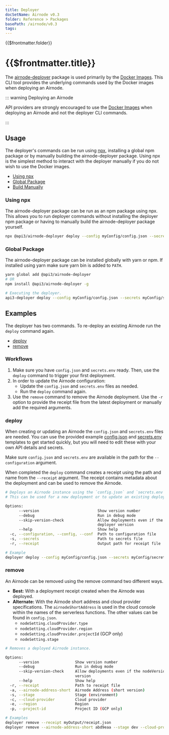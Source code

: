```yaml
---
title: Deployer
docSetName: Airnode v0.3
folder: Reference > Packages
basePath: /airnode/v0.3
tags:
---
```


<TitleSpan>{{$frontmatter.folder}}</TitleSpan>

# {{$frontmatter.title}}

<VersionWarning/>

<TocHeader />
<TOC class="table-of-contents" :include-level="[2,3]" />

The
[airnode-deployer](https://github.com/api3dao/airnode/tree/v0.3/packages/airnode-deployer)
package is used primarily by the [Docker Images](../../grp-providers/docker/).
This CLI tool provides the underlying commands used by the Docker images when
deploying an Airnode.

::: warning Deploying an Airnode

API providers are strongly encouraged to use the
[Docker Images](../../grp-providers/docker/) when deploying an Airnode and not
the deployer CLI commands.

:::

## Usage

The deployer's commands can be run using
[npx](https://www.codingninjas.com/codestudio/library/difference-between-npm-and-npx),
installing a global npm package or by manually building the airnode-deployer
package. Using npx is the simplest method to interact with the deployer manually
if you do not wish to use the Docker images.

- [Using npx](./deployer.md#using-npx)
- [Global Package](./deployer.md#global-package)
- [Build Manually](https://github.com/api3dao/airnode/tree/v0.3/packages/airnode-deployer)

### Using npx

The airnode-deployer package can be run as an npm package using npx. This allows
you to run deployer commands without installing the deployer npm package or
having to manually build the airnode-deployer package yourself.

```sh
npx @api3/airnode-deployer deploy --config myConfig/config.json --secrets myConfig/secrets.env -r myOutput/receipt.json
```

### Global Package

The airnode-deployer package can be installed globally with yarn or npm. If
installed using yarn make sure yarn bin is added to `PATH`.

```sh
yarn global add @api3/airnode-deployer
# OR
npm install @api3/airnode-deployer -g

# Executing the deployer.
api3-deployer deploy --config myConfig/config.json --secrets myConfig/secrets.env -r myOutput/receipt.json
```

<!--  HOLD THIS UNTIL THE REPO README IS UPDATED
### Prerequisites

- Install [Terraform](https://www.terraform.io/downloads.html) and make sure
  that the terraform binary is available in your `PATH`.
- Make sure your AWS credentials are stored in the
  [configuration file](https://docs.aws.amazon.com/cli/latest/userguide/cli-configure-files.html#cli-configure-files-where)
  or exported as
  [environment variables](https://docs.aws.amazon.com/cli/latest/userguide/cli-configure-envvars.html#envvars-set).
  If you need help setting up an AWS IAM user you can follow
  [this video tutorial](https://www.youtube.com/watch?v=bT19B3IBWHE). Note that
  this step is done for you when using the Docker
  [deployer image](../../grp-providers/docker/deployer-image.md).

### Setup

- Download the Airnode monorepo and build the Airnode packages.

```bash
git clone https://github.com/api3dao/airnode.git
cd airnode

# Run from the root of the airnode directory
git checkout v0.3
yarn run bootstrap
yarn build
```

- Make sure `config.json` and `secrets.env` are available in the `config`
  directory. You can use the provided example
  [config.json](https://github.com/api3dao/airnode/blob/v0.3/packages/airnode-deployer/config/config.json.example)
  and
  [secrets.env](https://github.com/api3dao/airnode/blob/v0.3/packages/airnode-deployer/config/secrets.env.example)
  templates to get started quickly, but you will need to edit these with your
  own API details and secrets.

```bash
# Change directories: /packages/airnode-deployer
cd packages/airnode-deployer

cp config/config.json.example config/config.json
cp config/secrets.env.example config/secrets.env
# Edit both `config.json` and `secrets.env` to reflect your configuration.
```
-->

## Examples

The deployer has two commands. To re-deploy an existing Airnode run the `deploy`
command again.

- [deploy](./deployer.md#deploy)
- [remove](./deployer.md#remove)

### Workflows

1. Make sure you have `config.json` and `secrets.env` ready. Then, use the
   `deploy` command to trigger your first deployment.
2. In order to update the Airnode configuration:
   - Update the `config.json` and `secrets.env` files as needed.
   - Run the `deploy` command again.
3. Use the `remove` command to remove the Airnode deployment. Use the `-r`
   option to provide the receipt file from the latest deployment or manually add
   the required arguments.

### deploy

When creating or updating an Airnode the `config.json` and `secrets.env` files
are needed. You can use the provided example
[config.json](https://github.com/api3dao/airnode/blob/v0.3/packages/airnode-deployer/config/config.json.example)
and
[secrets.env](https://github.com/api3dao/airnode/blob/v0.3/packages/airnode-deployer/config/secrets.env.example)
templates to get started quickly, but you will need to edit these with your own
API details and secrets.

Make sure `config.json` and `secrets.env` are available in the path for the
`--configuration` argument.

When completed the `deploy` command creates a receipt using the path and name
from the `--receipt` argument. The receipt contains metadata about the
deployment and can be used to remove the Airnode.

```bash
# Deploys an Airnode instance using the `config.json` and `secrets.env` files.
# This can be used for a new deployment or to update an existing deployment.

Options:
      --version                          Show version number                                                   [boolean]
      --debug                            Run in debug mode                                    [boolean] [default: false]
      --skip-version-check               Allow deployments even if the nodeVersion in config.json does not match the
                                         deployer version                                     [boolean] [default: false]
      --help                             Show help                                                             [boolean]
  -c, --configuration, --config, --conf  Path to configuration file             [string] [default: "config/config.json"]
  -s, --secrets                          Path to secrets file                   [string] [default: "config/secrets.env"]
  -r, --receipt                          Output path for receipt file          [string] [default: "output/receipt.json"]

# Example
deployer deploy --config myConfig/config.json --secrets myConfig/secrets.env -r myOutput/receipt.json
```

### remove

An Airnode can be removed using the remove command two different ways.

- **Best:** With a deployment receipt created when the Airnode was deployed.
- **Alternate:** With the Airnode short address and cloud provider
  specifications. The `airnodeShortAddress` is used in the cloud console within
  the names of the serverless functions. The other values can be found in
  `config.json`.
  - `nodeSetting.cloudProvider.type`
  - `nodeSetting.cloudProvider.region`
  - `nodeSetting.cloudProvider.projectId` (GCP only)
  - `nodeSetting.stage`

```bash
# Removes a deployed Airnode instance.

Options:
      --version                Show version number                                                             [boolean]
      --debug                  Run in debug mode                                              [boolean] [default: false]
      --skip-version-check     Allow deployments even if the nodeVersion in config.json does not match the deployer
                               version                                                        [boolean] [default: false]
      --help                   Show help                                                                       [boolean]
  -r, --receipt                Path to receipt file                                                             [string]
  -a, --airnode-address-short  Airnode Address (short version)                                                  [string]
  -s, --stage                  Stage (environment)                                                              [string]
  -c, --cloud-provider         Cloud provider                                                    [choices: "aws", "gcp"]
  -e, --region                 Region                                                                           [string]
  -p, --project-id             Project ID (GCP only)                                                            [string]

# Examples
deployer remove --receipt myOutput/receipt.json
deployer remove --airnode-address-short abd9eaa --stage dev --cloud-provider aws --region us-east-1
```
